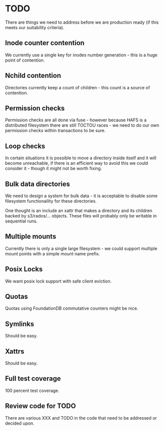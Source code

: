 # TODO

There are things we need to address before we are production ready (if this meets our suitability criteria).

## Inode counter contention

We currently use a single key for inodes number generation - this is a huge point of contention.

## Nchild contention

Directories currently keep a count of children - this count is a source of contention.

## Permission checks

Permission checks are all done via fuse - however because HAFS is a distributed filesystem there
are still TOCTOU races - we need to do our own permission checks within transactions to be sure.

## Loop checks

In certain situations it is possible to move a directory inside itself and it will become unreachable,
if there is an efficient way to avoid this we could consider it - though it might not be worth fixing.

## Bulk data directories

We need to design a system for bulk data - it is acceptable to disable some filesystem functionaility for these
directories.

One thought is an include an xattr that makes a directory and its children backed by s3/rados/... objects. These
files will probably only be writable in sequential runs.

## Multiple mounts

Currently there is only a single large filesystem - we could support multiple mount points with a simple mount name prefix.

## Posix Locks

We want posix lock support with safe client eviction.

## Quotas

Quotas using FoundationDB commutative counters might be nice.

## Symlinks

Should be easy.

## Xattrs

Should be easy.

## Full test coverage

100 percent test coverage.

## Review code for TODO

There are various XXX and TODO in the code that need to be addressed or decided upon.